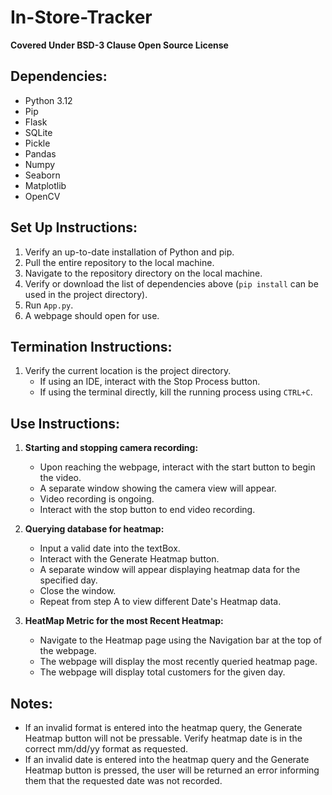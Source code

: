 # In-Store-Tracker

**Covered Under BSD-3 Clause Open Source License**

## Dependencies:
- Python 3.12
- Pip
- Flask
- SQLite
- Pickle
- Pandas
- Numpy
- Seaborn
- Matplotlib
- OpenCV

## Set Up Instructions:
1. Verify an up-to-date installation of Python and pip.
2. Pull the entire repository to the local machine.
3. Navigate to the repository directory on the local machine.
4. Verify or download the list of dependencies above (`pip install` can be used in the project directory).
5. Run `App.py`.
6. A webpage should open for use.

## Termination Instructions:
1. Verify the current location is the project directory.
   - If using an IDE, interact with the Stop Process button.
   - If using the terminal directly, kill the running process using `CTRL+C`.

## Use Instructions:

1. **Starting and stopping camera recording:**
   - Upon reaching the webpage, interact with the start button to begin the video.
   - A separate window showing the camera view will appear.
   - Video recording is ongoing.
   - Interact with the stop button to end video recording.

2. **Querying database for heatmap:**
   - Input a valid date into the textBox.
   - Interact with the Generate Heatmap button.
   - A separate window will appear displaying heatmap data for the specified day.
   - Close the window.
   - Repeat from step A to view different Date's Heatmap data.

3. **HeatMap Metric for the most Recent Heatmap:**
   - Navigate to the Heatmap page using the Navigation bar at the top of the webpage.
   - The webpage will display the most recently queried heatmap page.
   - The webpage will display total customers for the given day.

## Notes:
- If an invalid format is entered into the heatmap query, the Generate Heatmap button will not be pressable. Verify heatmap date is in the correct mm/dd/yy format as requested.
- If an invalid date is entered into the heatmap query and the Generate Heatmap button is pressed, the user will be returned an error informing them that the requested date was not recorded.
